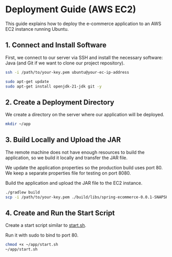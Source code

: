 # Deployment Guide (AWS EC2)

This guide explains how to deploy the e-commerce application to an AWS EC2 instance running Ubuntu.

## 1. Connect and Install Software
First, we connect to our server via SSH and install the necessary software: Java (and Git if we want to clone our project repository).

```bash
ssh -i /path/to/your-key.pem ubuntu@your-ec-ip-address

sudo apt-get update
sudo apt-get install openjdk-21-jdk git -y
```

## 2. Create a Deployment Directory
We create a directory on the server where our application will be deployed.

``` bash
mkdir ~/app
```

## 3. Build Locally and Upload the JAR

The remote machine does not have enough resources to build the application, so we build it locally and transfer the JAR file.

We update the application properties so the production build uses port 80.
We keep a separate properties file for testing on port 8080.

Build the application and upload the JAR file to the EC2 instance.

```bash
./gradlew build
scp -i /path/to/your-key.pem ./build/libs/spring-ecommerce-0.0.1-SNAPSHOT.jar ubuntu@your-ec2-ip-address:~/app/
```

## 4. Create and Run the Start Script

Create a start script similar to [start.sh](start.sh).

Run it with sudo to bind to port 80.

```bash
chmod +x ~/app/start.sh
~/app/start.sh
```


